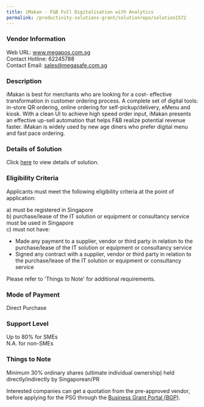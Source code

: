 ```yaml
---
title: iMakan - F&B Full Digitalisation with Analytics
permalink: /productivity-solutions-grant/solutionrepo/solution1572
---
```


### Vendor Information
Web URL: www.megapos.com.sg <br>Contact Hotline: 62245788 <br>Contact Email: sales@megasafe.com.sg <br>

### Description

iMakan is best for merchants who are looking for a cost- effective transformation in customer ordering process. A complete set of digital tools: in-store QR ordering, online ordering for self-pickup/delivery, eMenu and kiosk. With a clean UI to achieve high speed order input, iMakan presents an effective up-sell automation that helps F&B realize potential revenue faster. 
iMakan is widely used by new age diners who prefer digital menu and fast pace ordering.

### Details of Solution

Click <a href='https://www.gobusiness.gov.sg/images/psg/Desensitised_Megasafe_Annex_3_CR_wef_3_Dec_2020_Part_4.pdf' target='_blank'>here</a> to view details of solution.

### Eligibility Criteria

Applicants must meet the following eligibility criteria at the point of application:

a) must be registered in Singapore <br>
b) purchase/lease of the IT solution or equipment or consultancy service must be used in Singapore <br>
c) must not have:
- Made any payment to a supplier, vendor or third party in relation to the purchase/lease of the IT solution or equipment or consultancy service
- Signed any contract with a supplier, vendor or third party in relation to the purchase/lease of the IT solution or equipment or consultancy service

Please refer to 'Things to Note' for additional requirements.

### Mode of Payment
Direct Purchase

### Support Level
Up to 80% for SMEs <br>
N.A. for non-SMEs

### Things to Note
Minimum 30% ordinary shares (ultimate individual ownership) held directly/indirectly by Singaporean/PR

Interested companies can get a quotation from the pre-approved vendor, before applying for the PSG through the <a target='_blank' href='https://www.businessgrants.gov.sg/'>Business Grant Portal (BGP)</a>.
